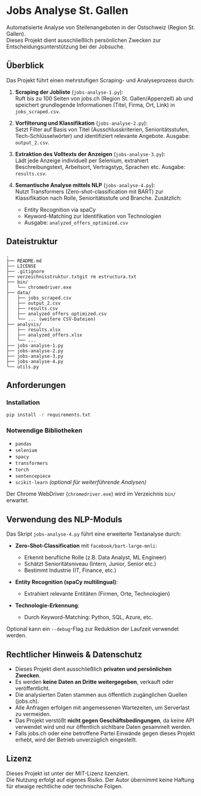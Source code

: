 # Jobs Analyse St. Gallen

Automatisierte Analyse von Stellenangeboten in der Ostschweiz (Region St. Gallen).  
Dieses Projekt dient ausschließlich persönlichen Zwecken zur Entscheidungsunterstützung bei der Jobsuche.

## Überblick

Das Projekt führt einen mehrstufigen Scraping- und Analyseprozess durch:

1. **Scraping der Jobliste** (`jobs-analyse-1.py`):  
   Ruft bis zu 100 Seiten von jobs.ch (Region St. Gallen/Appenzell) ab und speichert grundlegende Informationen (Titel, Firma, Ort, Link) in `jobs_scraped.csv`.

2. **Vorfilterung und Klassifikation** (`jobs-analyse-2.py`):  
   Setzt Filter auf Basis von Titel (Ausschlusskriterien, Senioritätsstufen, Tech-Schlüsselwörter) und identifiziert relevante Angebote. Ausgabe: `output_2.csv`.

3. **Extraktion des Volltexts der Anzeigen** (`jobs-analyse-3.py`):  
   Lädt jede Anzeige individuell per Selenium, extrahiert Beschreibungstext, Arbeitsort, Vertragstyp, Sprachen etc. Ausgabe: `results.csv`.

4. **Semantische Analyse mittels NLP** (`jobs-analyse-4.py`):  
   Nutzt Transformers (Zero-shot-classification mit BART) zur Klassifikation nach Rolle, Senioritätsstufe und Branche. Zusätzlich:
   - Entity Recognition via spaCy
   - Keyword-Matching zur Identifikation von Technologien
   - Ausgabe: `analyzed_offers_optimized.csv`

## Dateistruktur

```text
.
├── README.md
├── LICENSE
├── .gitignore
├── verzeichnisstruktur.txtgit rm estructura.txt
├── bin/
│   └── chromedriver.exe
├── data/
│   ├── jobs_scraped.csv
│   ├── output_2.csv
│   ├── results.csv
│   ├── analyzed_offers_optimized.csv
│   └── ... (weitere CSV-Dateien)
├── analysis/
│   ├── results.xlsx
│   ├── analyzed_offers.xlsx
│   └── ...
├── jobs-analyse-1.py
├── jobs-analyse-2.py
├── jobs-analyse-3.py
├── jobs-analyse-4.py
└── utils.py
```

## Anforderungen

### Installation

```bash
pip install -r requirements.txt
```

### Notwendige Bibliotheken

- `pandas`
- `selenium`
- `spacy`
- `transformers`
- `torch`
- `sentencepiece`
- `scikit-learn` *(optional für weiterführende Analysen)*

Der Chrome WebDriver (`chromedriver.exe`) wird im Verzeichnis `bin/` erwartet.

## Verwendung des NLP-Moduls

Das Skript `jobs-analyse-4.py` führt eine erweiterte Textanalyse durch:

- **Zero-Shot-Classification** mit `facebook/bart-large-mnli`:
  - Erkennt berufliche Rolle (z.B. Data Analyst, ML Engineer)
  - Schätzt Senioritätsniveau (Intern, Junior, Senior etc.)
  - Bestimmt Industrie (IT, Finance, etc.)

- **Entity Recognition (spaCy multilingual)**:
  - Extrahiert relevante Entitäten (Firmen, Orte, Technologien)

- **Technologie-Erkennung**:
  - Durch Keyword-Matching: Python, SQL, Azure, etc.

Optional kann ein `--debug`-Flag zur Reduktion der Laufzeit verwendet werden.

## Rechtlicher Hinweis & Datenschutz

- Dieses Projekt dient ausschließlich **privaten und persönlichen Zwecken**.
- Es werden **keine Daten an Dritte weitergegeben**, verkauft oder veröffentlicht.
- Die analysierten Daten stammen aus öffentlich zugänglichen Quellen (jobs.ch).
- Alle Anfragen erfolgen mit angemessenen Wartezeiten, um Serverlast zu vermeiden.
- Das Projekt verstößt **nicht gegen Geschäftsbedingungen**, da keine API verwendet wird und nur öffentlich sichtbare Daten gesammelt werden.
- Falls jobs.ch oder eine betroffene Partei Einwände gegen dieses Projekt erhebt, wird der Betrieb unverzüglich eingestellt.

## Lizenz

Dieses Projekt ist unter der MIT-Lizenz lizenziert.  
Die Nutzung erfolgt auf eigenes Risiko. Der Autor übernimmt keine Haftung für etwaige rechtliche oder technische Folgen.
